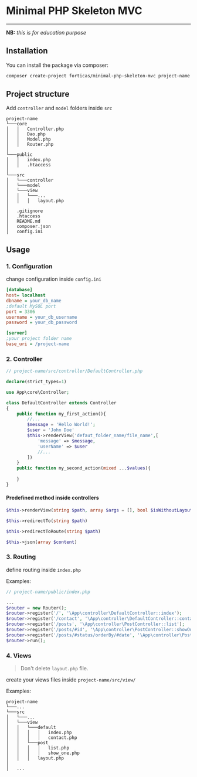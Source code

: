 # Minimal PHP Skeleton MVC

***
**NB:** *this is for education purpose*

## Installation

You can install the package via composer:

```bash
composer create-project forticas/minimal-php-skeleton-mvc project-name
```

## Project structure

Add `controller` and `model` folders inside `src`

```
project-name
└───core
│   │   Controller.php
│   │   Dao.php
│   │   Model.php
│   │   Router.php
│   
└───public
│   │   index.php
│   │   .htaccess
│   
└───src
│   └───controller
│   └───model
│   └───view
│   │   └───...
│   │   │   layout.php
│   
│   .gitignore
│   .htaccess
│   README.md
│   composer.json
│   config.ini
```

## Usage
### 1. Configuration

change configuration inside `config.ini`

```ini
[database]
host= localhost
dbname = your_db_name
;default MySQL port
port = 3306
username = your_db_username
password = your_db_password

[server]
;your project folder name
base_uri = /project-name
```

### 2. Controller

```php
// project-name/src/controller/DefaultController.php

declare(strict_types=1)

use App\core\Controller;

class DefaultController extends Controller
{
    public function my_first_action(){
        //...
        $message = 'Hello World!';
        $user = 'John Doe'
        $this->renderView('defaut_folder_name/file_name',[
            'message' => $message,
            'userName' => $user
            //...
        ])
    } 
    public function my_second_action(mixed ...$values){
        
    }
}
```
#### Predefined method inside controllers
```php
$this->renderView(string $path, array $args = [], bool $isWithoutLayout = false)
```
```php
$this->redirectTo(string $path)
```
```php
$this->redirectToRoute(string $path)
```
```php
$this->json(array $content)
```

### 3. Routing

define routing inside `index.php`

Examples: 
```php
// project-name/public/index.php

...
$router = new Router();
$router->register('/', '\App\controller\DefaultController::index');
$router->register('/contact', '\App\controller\DefaultController::contact');
$router->register('/posts', '\App\controller\PostController::list');
$router->register('/posts/#id', '\App\controller\PostController::showOne');
$router->register('/posts/#status/orderBy/#date', '\App\controller\PostController::showWithStatusAndOrderBy');
$router->run();
```

### 4. Views
> Don't delete `layout.php` file.

create your views files inside `project-name/src/view/`

Examples:
```
project-name 
└───...
└───src
│   └───...
│   └───view
│   │   └───default
│   │   │   │   index.php
│   │   │   │   contact.php
│   │   └───post
│   │   │   │   list.php
│   │   │   │   show_one.php
│   │   │   layout.php
│   
│   ...
```